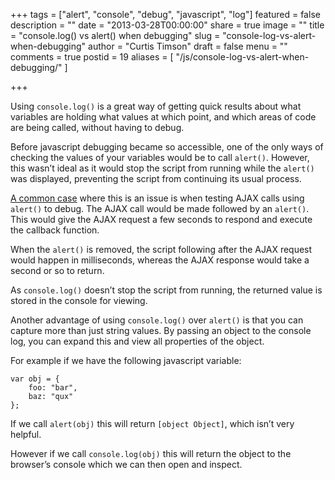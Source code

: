 +++
tags = ["alert", "console", "debug", "javascript", "log"]
featured = false
description = ""
date = "2013-03-28T00:00:00"
share = true
image = ""
title = "console.log() vs alert() when debugging"
slug = "console-log-vs-alert-when-debugging"
author = "Curtis Timson"
draft = false
menu = ""
comments = true
postid = 19
aliases = [
    "/js/console-log-vs-alert-when-debugging/"
]

+++

Using `console.log()` is a great way of getting quick results about what variables are holding what values at which point, and which areas of code are being called, without having to debug.

Before javascript debugging became so accessible, one of the only ways of checking the values of your variables would be to call `alert()`. However, this wasn’t ideal as it would stop the script from running while the `alert()` was displayed, preventing the script from continuing its usual process.

[A common case][1] where this is an issue is when testing AJAX calls using `alert()` to debug. The AJAX call would be made followed by an `alert()`. This would give the AJAX request a few seconds to respond and execute the callback function.

When the `alert()` is removed, the script following after the AJAX request would happen in milliseconds, whereas the AJAX response would take a second or so to return.

As `console.log()` doesn’t stop the script from running, the returned value is stored in the console for viewing.

Another advantage of using `console.log()` over `alert()` is that you can capture more than just string values. By passing an object to the console log, you can expand this and view all properties of the object.

For example if we have the following javascript variable:

    var obj = {
        foo: "bar",
        baz: "qux"
    };

If we call `alert(obj)` this will return `[object Object]`, which isn’t very helpful.

However if we call `console.log(obj)` this will return the object to the browser’s console which we can then open and inspect.


  [1]: http://stackoverflow.com/questions/2142682/script-only-works-while-alert-box-is-in-the-script
